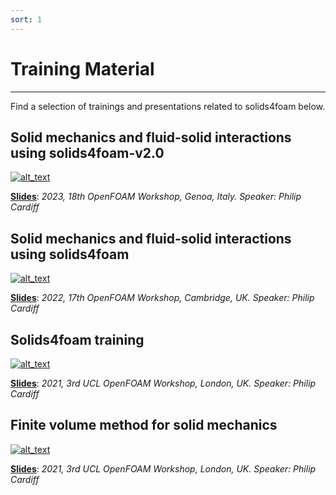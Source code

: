 ```yaml
---
sort: 1
---
```


# Training Material

---

Find a selection of trainings and presentations related to solids4foam below.

## Solid mechanics and fluid-solid interactions using solids4foam-v2.0

[![alt_text](http://img.youtube.com/vi/nhgn2mbG--A/maxresdefault.jpg)](https://youtu.be/nhgn2mbG--A)

[**Slides**](https://www.researchgate.net/publication/372289192_Solid_mechanics_and_fluid-solid_interactions_using_solids4foam-v20):
*2023, 18th OpenFOAM Workshop, Genoa, Italy. Speaker: Philip Cardiff*

## Solid mechanics and fluid-solid interactions using solids4foam

[![alt_text](http://img.youtube.com/vi/UF3BZhL5A4E/maxresdefault.jpg)](https://youtu.be/UF3BZhL5A4E)

[**Slides**](https://www.researchgate.net/publication/362289386_solids4foam_Overview_Demonstration_Cases):
*2022, 17th OpenFOAM Workshop, Cambridge, UK. Speaker: Philip Cardiff*

## Solids4foam training

[![alt_text](http://img.youtube.com/vi/uKSQp2dQnGI/maxresdefault.jpg)](https://youtu.be/uKSQp2dQnGI)

[**Slides**](https://www.researchgate.net/publication/373197329_Solid_mechanics_and_fluid-solid_interaction_using_the_solids4foam_toolbox?_sg=Q9hKcWClfLiZAYEAX8HDPeLiEUjMqH8vWQgG4uWiPTfPGdTYFQPsgR_-2mkGFZQFPuUG2lqHtsgdjaLB3CwJn4y7jJ2EKS16cSi7odu8.lZwQLR0F8P8iNwEN6gqtoTX2APNWhoIXpt_qLJO8OlBslEaaBU-G1eiLPQ_UwHvq_Aegm5rX_h8eJh4Rx7vW3g&_tp=eyJjb250ZXh0Ijp7InBhZ2UiOiJfZGlyZWN0In19):
*2021, 3rd UCL OpenFOAM Workshop, London, UK. Speaker: Philip Cardiff*

## Finite volume method for solid mechanics

[![alt_text](http://img.youtube.com/vi/Y9Jju-oO_9Q/maxresdefault.jpg)](https://youtu.be/Y9Jju-oO_9Q)

[**Slides**](https://www.researchgate.net/publication/373197086_The_finite_volume_method_for_solid_mechanics):
*2021, 3rd UCL OpenFOAM Workshop, London, UK.
Speaker: Philip Cardiff*
